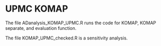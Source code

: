 # UPMC KOMAP

The file ADanalysis_KOMAP_UPMC.R runs the code for KOMAP, KOMAP separate, and evaluation function.

The file KOMAP_UPMC_checked.R is a sensitivity analysis.
